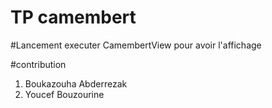 # TP camembert
#Lancement
executer CamembertView pour avoir l'affichage

#contribution
1. Boukazouha Abderrezak
2. Youcef Bouzourine